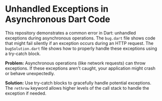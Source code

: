 # Unhandled Exceptions in Asynchronous Dart Code

This repository demonstrates a common error in Dart: unhandled exceptions during asynchronous operations.  The `bug.dart` file shows code that might fail silently if an exception occurs during an HTTP request. The `bugSolution.dart` file shows how to properly handle these exceptions using a try-catch block.

**Problem:** Asynchronous operations (like network requests) can throw exceptions. If these exceptions aren't caught, your application might crash or behave unexpectedly.

**Solution:** Use try-catch blocks to gracefully handle potential exceptions. The `rethrow` keyword allows higher levels of the call stack to handle the exception if needed.